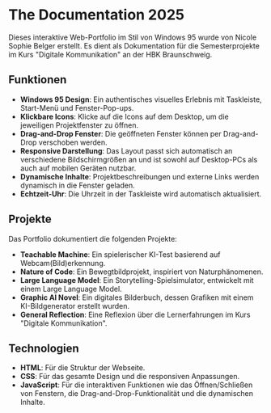 # The Documentation 2025

Dieses interaktive Web-Portfolio im Stil von Windows 95 wurde von Nicole Sophie Belger erstellt. Es dient als Dokumentation für die Semesterprojekte im Kurs "Digitale Kommunikation" an der HBK Braunschweig.

## Funktionen

* **Windows 95 Design**: Ein authentisches visuelles Erlebnis mit Taskleiste, Start-Menü und Fenster-Pop-ups.
* **Klickbare Icons**: Klicke auf die Icons auf dem Desktop, um die jeweiligen Projektfenster zu öffnen.
* **Drag-and-Drop Fenster**: Die geöffneten Fenster können per Drag-and-Drop verschoben werden.
* **Responsive Darstellung**: Das Layout passt sich automatisch an verschiedene Bildschirmgrößen an und ist sowohl auf Desktop-PCs als auch auf mobilen Geräten nutzbar.
* **Dynamische Inhalte**: Projektbeschreibungen und externe Links werden dynamisch in die Fenster geladen.
* **Echtzeit-Uhr**: Die Uhrzeit in der Taskleiste wird automatisch aktualisiert.

## Projekte

Das Portfolio dokumentiert die folgenden Projekte:

* **Teachable Machine**: Ein spielerischer KI-Test basierend auf Webcam(Bild)erkennung.
* **Nature of Code**: Ein Bewegtbildprojekt, inspiriert von Naturphänomenen.
* **Large Language Model**: Ein Storytelling-Spielsimulator, entwickelt mit einem Large Language Model.
* **Graphic AI Novel**: Ein digitales Bilderbuch, dessen Grafiken mit einem KI-Bildgenerator erstellt wurden.
* **General Reflection**: Eine Reflexion über die Lernerfahrungen im Kurs "Digitale Kommunikation".

## Technologien

* **HTML**: Für die Struktur der Webseite.
* **CSS**: Für das gesamte Design und die responsiven Anpassungen.
* **JavaScript**: Für die interaktiven Funktionen wie das Öffnen/Schließen von Fenstern, die Drag-and-Drop-Funktionalität und die dynamischen Inhalte.